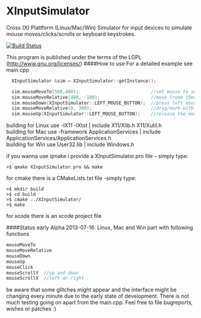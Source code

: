 XInputSimulator
===============

Cross (X) Plattform (Linux/Mac/Win) Simulator for input devices to simulate mouse moves/clicks/scrolls or keyboard keystrokes.  

[![Build Status](https://travis-ci.org/pythoneer/XInputSimulator.svg?branch=master)](https://travis-ci.org/pythoneer/XInputSimulator)
  
This program is published under the terms of the LGPL (http://www.gnu.org/licenses/)
####How to use
For a detailed example see main.cpp
```cpp
  XInputSimulator &sim = XInputSimulator::getInstance();

  sim.mouseMoveTo(500,400);                           //set mouse to screen cords 500x400
  sim.mouseMoveRelative(400, -100);                   //move frome there 400px in x to the right and -100px in y upwards
  sim.mouseDown(XInputSimulator::LEFT_MOUSE_BUTTON);  //press left mouse and hold
  sim.mouseMoveRelative(0, 300);                      //drag/mark with pressed mousebutton 300px down
  sim.mouseUp(XInputSimulator::LEFT_MOUSE_BUTTON);    //release the mousebutton press
```
  
building for Linux use -lX11 -lXtst | include X11/Xlib.h X11/Xutil.h  
building for Mac use -framework ApplicationServices | include ApplicationServices/ApplicationServices.h  
building for Win use User32.lib | include Windows.h  

if you wanna use qmake i provide a XInputSimulator.pro file – simply type:  
```
>$ qmake XInputSimulator.pro && make
```

for cmake there is a CMakeLists.txt file -simply type:
```
>$ mkdir build
>$ cd build
>$ cmake ../XInputSimulator/
>$ make
```

for xcode there is an xcode project file

####Status early Alpha
2013-07-16: Linux, Mac and Win part with following functions
```cpp
mouseMoveTo  
mouseMoveRelative  
mouseDown  
mouseUp  
mouseClick  
mouseScrollY  //up and down
mouseScrollX  //left an right
```

be aware that some glitches might appear and the interface might be changing every minute due to the early state of development. There is not much testing going on apart from the main.cpp. Feel free to file bugreports, wishes or patches :)
